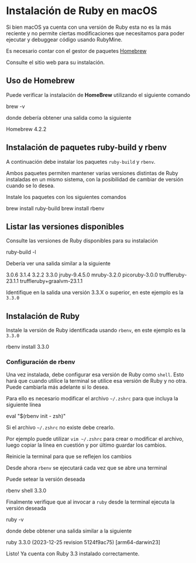 # Instalación de Ruby en macOS

<tip>
    <p>
        Si bien macOS ya cuenta con una versión de Ruby esta no es la más reciente y no permite ciertas modificaciones
        que necesitamos para poder ejecutar y debuggear código usando RubyMine.
    </p>
</tip>

<warning>
    <p>
        Es necesario contar con el gestor de paquetes
        <a href="https://brew.sh/es/">Homebrew</a> 
    </p>
    <p>
        Consulte el sitio web para su instalación.
    </p>
</warning>

## Uso de Homebrew

Puede verificar la instalación de **HomeBrew** utilizando el siguiente comando

<code-block lang="console">brew -v</code-block>

donde debería obtener una salida como la siguiente

<code-block lang="plain text">Homebrew 4.2.2</code-block>

## Instalación de paquetes ruby-build y rbenv

A continuación debe instalar los paquetes
<code>ruby-build</code> 
y
<code>rbenv</code>.

Ambos paquetes permiten mantener varias versiones distintas de Ruby instaladas en un mismo sistema, con la posibilidad
de cambiar de versión cuando se lo desea.

Instale los paquetes con los siguientes comandos

<code-block lang="console">brew install ruby-build</code-block>
<code-block lang="console">brew install rbenv</code-block>

## Listar las versiones disponibles

Consulte las versiones de Ruby disponibles para su instalación

<code-block lang="console">ruby-build -l</code-block>

Debería ver una salida similar a la siguiente

<code-block lang="plain text">
3.0.6
3.1.4
3.2.2
3.3.0
jruby-9.4.5.0
mruby-3.2.0
picoruby-3.0.0
truffleruby-23.1.1
truffleruby+graalvm-23.1.1
</code-block>

Identifique en la salida una versión 
<shortcut>3.3.X</shortcut> o superior, en este ejemplo es la <code>3.3.0</code>

## Instalación de Ruby

Instale la versión de Ruby identificada usando
<code>rbenv</code>, en este ejemplo es la <code>3.3.0</code>

<code-block lang="console">rbenv install 3.3.0</code-block>

### Configuración de rbenv

Una vez instalada, debe configurar esa versión de Ruby como
<code>shell</code>. 
Esto hará que cuando utilice la terminal se utilice esa versión de Ruby y no otra. 
Puede cambiarla más adelante si lo desea.

Para ello es necesario modificar el archivo 
<code>~/.zshrc</code> para que incluya la siguiente línea

<code-block lang="plain text">eval "$(rbenv init - zsh)"</code-block>

<tip>
    <p>
        Si el archivo <code>~/.zshrc</code> no existe debe crearlo.
    </p>
    <p>
        Por ejemplo puede utilizar <code>vim ~/.zshrc</code> para crear o modificar el archivo, luego copiar la línea
        en cuestión y por último guardar los cambios.
    </p>
</tip>

Reinicie la terminal para que se reflejen los cambios

Desde ahora
<code>rbenv</code> se ejecutará cada vez que se abre una terminal

Puede setear la versión deseada

<code-block lang="console">rbenv shell 3.3.0</code-block>

Finalmente verifique que al invocar a 
<code>ruby</code> desde la terminal ejecuta la versión deseada

<code-block lang="console">ruby -v</code-block>

donde debe obtener una salida similar a la siguiente

<code-block lang="plain text">
ruby 3.3.0 (2023-12-25 revision 5124f9ac75) [arm64-darwin23]
</code-block>

<note>
    <p>
        Listo! Ya cuenta con Ruby 3.3 instalado correctamente.
    </p>
</note>